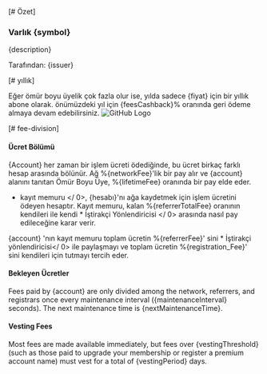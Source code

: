 [# Özet]

### Varlık {symbol}

{description}

Tarafından: {issuer}

[# yıllık]

Eğer ömür boyu üyelik çok fazla olur ise, yılda sadece {fiyat} için bir yıllık abone olarak. önümüzdeki yıl için {feesCashback}% oranında geri ödeme almaya devam edebilirsiniz. ![GitHub Logo](/images/logo.png)

[# fee-division]

#### Ücret Bölümü

{Account} her zaman bir işlem ücreti ödediğinde, bu ücret birkaç farklı hesap arasında bölünür. Ağ %{networkFee}'lik bir pay alır ve {account} alanını tanıtan Ömür Boyu Üye, %{lifetimeFee} oranında bir pay elde eder.

* kayıt memuru </ 0>, {hesabı}'nı ağa kaydetmek için işlem ücretini ödeyen hesaptır. Kayıt memuru, kalan %{referrerTotalFee} oranının kendileri ile kendi * İştirakçi Yönlendiricisi </ 0> arasında nasıl pay edileceğine karar verir.</p> 

{account} 'nın kayıt memuru toplam ücretin %{referrerFee}' sini * İştirakçi yönlendiricisi</ 0> ile paylaşmayı ve toplam ücretin %{registration_Fee}' sini kendileri için tutmayı tercih eder.</p> 

#### Bekleyen Ücretler

Fees paid by {account} are only divided among the network, referrers, and registrars once every maintenance interval ({maintenanceInterval} seconds). The next maintenance time is {nextMaintenanceTime}.

#### Vesting Fees

Most fees are made available immediately, but fees over {vestingThreshold} (such as those paid to upgrade your membership or register a premium account name) must vest for a total of {vestingPeriod} days.